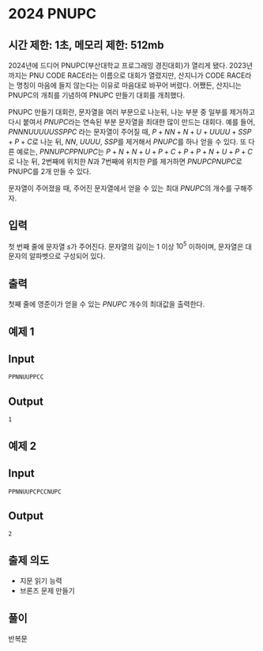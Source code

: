 # 2024 PNUPC

## 시간 제한: 1초, 메모리 제한: 512mb

2024년에 드디어 PNUPC(부산대학교 프로그래밍 경진대회)가 열리게 됐다. 2023년까지는 PNU CODE RACE라는 이름으로 대회가 열렸지만, 산지니가 CODE RACE라는 명칭이 마음에 들지 않는다는 이유로 마음대로 바꾸어 버렸다. 어쨌든, 산지니는 PNUPC의 개최를 기념하여 PNUPC 만들기 대회를 개최했다.

PNUPC 만들기 대회란, 문자열을 여러 부분으로 나눈뒤, 나눈 부분 중 일부를 제거하고 다시 붙여서 $PNUPC$라는 연속된 부분 문자열을 최대한 많이 만드는 대회다. 예를 들어, $PNNNUUUUUSSPPC$ 라는 문자열이 주어질 때, $P + NN + N + U + UUUU + SSP + P + C$로 나눈 뒤, $NN$, $UUUU$, $SSP$를 제거해서 $PNUPC$를 하나 얻을 수 있다. 또 다른 예로는, $PNNUPCPPNUPC$는 $P + N + N + U + P + C + P + P + N + U + P + C$로 나눈 뒤, $2$번째에 위치한 $N$과 $7$번째에 위치한 $P$를 제거하면 $PNUPCPNUPC$로 PNUPC를 2개 만들 수 있다. 

문자열이 주어졌을 때, 주어진 문자열에서 얻을 수 있는 최대 $PNUPC$의 개수를 구해주자.

## 입력


첫 번째 줄에 문자열 $s$가 주어진다. 문자열의 길이는 $1$ 이상 $10^5$ 이하이며, 문자열은 대문자의 알파벳으로 구성되어 있다.

## 출력

첫째 줄에 영준이가 얻을 수 있는 $PNUPC$ 개수의 최대값을 출력한다.

## 예제 1

## Input

```
PPNNUUPPCC

```

## Output

```
1

```

## 예제 2

## Input

```
PPNNUUPCPCCNUPC

```

## Output

```
2

```

## 출제 의도

- 지문 읽기 능력
- 브론즈 문제 만들기

## 풀이

반복문

